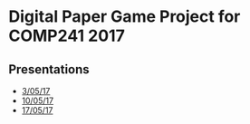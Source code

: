# Digital Paper Game Project for COMP241 2017

## Presentations
* [3/05/17](https://docs.google.com/presentation/d/1kixtBrsLUPfKRUY63VF8LxQAHu4fMMOMK6Bo-pR5bd4/edit?usp=sharing)
* [10/05/17](https://docs.google.com/presentation/d/1aalwfdVQIcnQA0CrYaeg2gout4vOI9J39ak9NcKzoiU/edit?usp=sharing)
* [17/05/17](https://docs.google.com/presentation/d/1IP7DSKglTBy_FuBTZB3rakDSHiFt82F8N51kL_gna6I/edit?usp=sharing)
